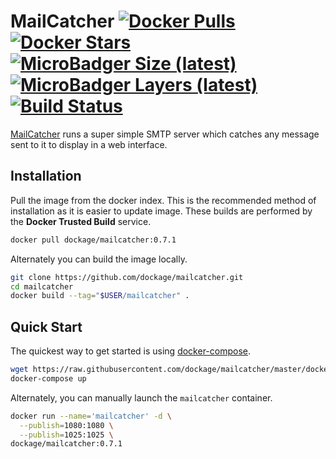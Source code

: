 # MailCatcher [![Docker Pulls](https://img.shields.io/docker/pulls/dockage/mailcatcher.svg?style=flat)](https://hub.docker.com/r/dockage/mailcatcher/) [![Docker Stars](https://img.shields.io/docker/stars/dockage/mailcatcher.svg?style=flat)](https://hub.docker.com/r/dockage/mailcatcher/) [![MicroBadger Size (latest)](https://img.shields.io/microbadger/image-size/dockage/mailcatcher/latest.svg)](https://microbadger.com/images/dockage/mailcatcher:latest) [![MicroBadger Layers (latest)](https://img.shields.io/microbadger/layers/dockage/mailcatcher/latest.svg)](https://microbadger.com/images/dockage/mailcatcher:latest) [![Build Status](https://cloud.drone.io/api/badges/dockage/mailcatcher/status.svg)](https://cloud.drone.io/dockage/mailcatcher)
[MailCatcher](https://mailcatcher.me) runs a super simple SMTP server which catches any message sent to it to display in a web interface.



## Installation

Pull the image from the docker index. This is the recommended method of installation as it is easier to update image. These builds are performed by the **Docker Trusted Build** service.

```bash
docker pull dockage/mailcatcher:0.7.1
```

Alternately you can build the image locally.

```bash
git clone https://github.com/dockage/mailcatcher.git
cd mailcatcher
docker build --tag="$USER/mailcatcher" .
```


## Quick Start

The quickest way to get started is using [docker-compose](https://docs.docker.com/compose/).

```bash
wget https://raw.githubusercontent.com/dockage/mailcatcher/master/docker-compose.yml
docker-compose up
```

Alternately, you can manually launch the `mailcatcher` container.

```bash
docker run --name='mailcatcher' -d \
  --publish=1080:1080 \
  --publish=1025:1025 \
dockage/mailcatcher:0.7.1
```